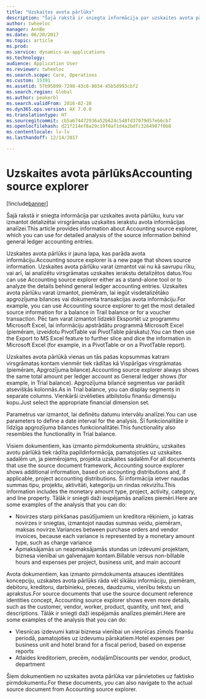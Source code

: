 ```yaml
---
title: "Uzskaites avota pārlūks"
description: "Šajā rakstā ir sniegta informācija par uzskaites avota pārlūku, kuru var izmantot detalizētai virsgrāmatas uzskaites ierakstu avota informācijas analīzei."
author: twheeloc
manager: AnnBe
ms.date: 06/20/2017
ms.topic: article
ms.prod: 
ms.service: dynamics-ax-applications
ms.technology: 
audience: Application User
ms.reviewer: twheeloc
ms.search.scope: Core, Operations
ms.custom: 15391
ms.assetid: 57b95899-7298-43c0-8034-45b5d993cbf2
ms.search.region: Global
ms.author: peakerbl
ms.search.validFrom: 2016-02-28
ms.dyn365.ops.version: AX 7.0.0
ms.translationtype: HT
ms.sourcegitcommit: cb5a674472936a52b624c548fd37079d57eb6cb7
ms.openlocfilehash: d21f214ef8a29c19f0af1d4a2bdfc3264987f0b8
ms.contentlocale: lv-lv
ms.lasthandoff: 12/14/2017

---
```


# <a name="accounting-source-explorer"></a><span data-ttu-id="a37ee-103">Uzskaites avota pārlūks</span><span class="sxs-lookup"><span data-stu-id="a37ee-103">Accounting source explorer</span></span>

[!include[banner](../includes/banner.md)]


<span data-ttu-id="a37ee-104">Šajā rakstā ir sniegta informācija par uzskaites avota pārlūku, kuru var izmantot detalizētai virsgrāmatas uzskaites ierakstu avota informācijas analīzei.</span><span class="sxs-lookup"><span data-stu-id="a37ee-104">This article provides information about Accounting source explorer, which you can use for detailed analysis of the source information behind general ledger accounting entries.</span></span>

<span data-ttu-id="a37ee-105">Uzskaites avota pārlūks ir jauna lapa, kas parāda avota informāciju.</span><span class="sxs-lookup"><span data-stu-id="a37ee-105">Accounting source explorer is a new page that shows source information.</span></span> <span data-ttu-id="a37ee-106">Uzskaites avota pārlūku varat izmantot vai nu kā savrupu rīku, vai arī, lai analizētu virsgrāmatas uzskaites ierakstu detalizētos datus.</span><span class="sxs-lookup"><span data-stu-id="a37ee-106">You can use Accounting source explorer either as a stand-alone tool or to analyze the details behind general ledger accounting entries.</span></span> <span data-ttu-id="a37ee-107">Uzskaites avota pārlūku varat izmantot, piemēram, lai iegūt visdetalizētāko apgrozījuma bilances vai dokumenta transakcijas avota informāciju.</span><span class="sxs-lookup"><span data-stu-id="a37ee-107">For example, you can use Accounting source explorer to get the most detailed source information for a balance in Trail balance or for a voucher transaction.</span></span> <span data-ttu-id="a37ee-108">Pēc tam varat izmantot līdzekli Eksportēt uz programmu Microsoft Excel, lai informāciju apstrādātu programmā Microsoft Excel (piemēram, izveidotu PivotTable vai PivotTable pārskatu).</span><span class="sxs-lookup"><span data-stu-id="a37ee-108">You can then use the Export to MS Excel feature to further slice and dice the information in Microsoft Excel (for example, in a PivotTable or on a PivotTable report).</span></span>

<span data-ttu-id="a37ee-109">Uzskaites avota pārlūkā vienas un tās pašas kopsummas katram virsgrāmatas kontam vienmēr tiek rādītas kā Vispārīgas virsgrāmatas (piemēram, Apgrozījuma bilance).</span><span class="sxs-lookup"><span data-stu-id="a37ee-109">Accounting source explorer always shows the same total amount per ledger account as General ledger shows (for example, in Trial balance).</span></span> <span data-ttu-id="a37ee-110">Apgrozījuma bilancē segmentus var parādīt atsevišķās kolonnās.</span><span class="sxs-lookup"><span data-stu-id="a37ee-110">As in Trial balance, you can display segments in separate columns.</span></span> <span data-ttu-id="a37ee-111">Vienkārši izvēlieties atbilstošu finanšu dimensiju kopu.</span><span class="sxs-lookup"><span data-stu-id="a37ee-111">Just select the appropriate financial dimension set.</span></span> 

<span data-ttu-id="a37ee-112">Parametrus var izmantot, lai definētu datumu intervālu analīzei.</span><span class="sxs-lookup"><span data-stu-id="a37ee-112">You can use parameters to define a date interval for the analysis.</span></span> <span data-ttu-id="a37ee-113">Šī funkcionalitāte ir līdzīga apgrozījuma bilances funkcionalitātei.</span><span class="sxs-lookup"><span data-stu-id="a37ee-113">This functionality also resembles the functionality in Trial balance.</span></span>

<span data-ttu-id="a37ee-114">Visiem dokumentiem, kas izmanto pirmdokumenta struktūru, uzskaites avotu pārlūkā tiek rādīta papildinformācija, pamatojoties uz uzskaites sadalēm un, ja piemērojams, projekta uzskaites sadalēm.</span><span class="sxs-lookup"><span data-stu-id="a37ee-114">For all documents that use the source document framework, Accounting source explorer shows additional information, based on accounting distributions and, if applicable, project accounting distributions.</span></span> <span data-ttu-id="a37ee-115">Šī informācija ietver naudas summas tipu, projektu, aktivitāti, kategoriju un rindas rekvizītu.</span><span class="sxs-lookup"><span data-stu-id="a37ee-115">This information includes the monetary amount type, project, activity, category, and line property.</span></span> <span data-ttu-id="a37ee-116">Tālāk ir sniegti daži iespējamās analīzes piemēri.</span><span class="sxs-lookup"><span data-stu-id="a37ee-116">Here are some examples of the analysis that you can do:</span></span>

-   <span data-ttu-id="a37ee-117">Novirzes starp pirkšanas pasūtījumiem un kreditora rēķiniem, jo katras novirzes ir sniegtas, izmantojot naudas summas veidu, piemēram, maksas novirze.</span><span class="sxs-lookup"><span data-stu-id="a37ee-117">Variances between purchase orders and vendor invoices, because each variance is represented by a monetary amount type, such as charge variance</span></span>
-   <span data-ttu-id="a37ee-118">Apmaksājamās un neapmaksājamās stundas un izdevumi projektam, biznesa vienībai un galvenajam kontam.</span><span class="sxs-lookup"><span data-stu-id="a37ee-118">Billable versus non-billable hours and expenses per project, business unit, and main account</span></span>

<span data-ttu-id="a37ee-119">Avota dokumentiem, kas izmanto pirmdokumenta atsauces identitātes koncepciju, uzskaites avota pārlūks rāda vēl sīkāku informāciju, piemēram, debitoru, kreditoru, darbinieku, preces, daudzumu, vienību tekstu un aprakstus.</span><span class="sxs-lookup"><span data-stu-id="a37ee-119">For source documents that use the source document reference identities concept, Accounting source explorer shows even more details, such as the customer, vendor, worker, product, quantity, unit text, and descriptions.</span></span> <span data-ttu-id="a37ee-120">Tālāk ir sniegti daži iespējamās analīzes piemēri.</span><span class="sxs-lookup"><span data-stu-id="a37ee-120">Here are some examples of the analysis that you can do:</span></span>

-   <span data-ttu-id="a37ee-121">Viesnīcas izdevumi katrai biznesa vienībai un viesnīcas zīmols finanšu periodā, pamatojoties uz izdevumu pārskatiem.</span><span class="sxs-lookup"><span data-stu-id="a37ee-121">Hotel expenses per business unit and hotel brand for a fiscal period, based on expense reports</span></span>
-   <span data-ttu-id="a37ee-122">Atlaides kreditoriem, precēm, nodaļām</span><span class="sxs-lookup"><span data-stu-id="a37ee-122">Discounts per vendor, product, department</span></span>

<span data-ttu-id="a37ee-123">Šiem dokumentiem no uzskaites avota pārlūka var pārvietoties uz faktisko pirmdokumentu.</span><span class="sxs-lookup"><span data-stu-id="a37ee-123">For these documents, you can also navigate to the actual source document from Accounting source explorer.</span></span>




